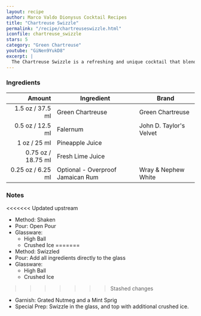 ```yaml
---
layout: recipe
author: Marco Valdo Dionysus Cocktail Recipes
title: "Chartreuse Swizzle"
permalink: "/recipe/chartreuseswizzle.html"
iconfile: chartreuse_swizzle
stars: 5
category: "Green Chartreuse"
youtube: "GiNen9YukD8"
excerpt: |
  The Chartreuse Swizzle is a refreshing and unique cocktail that blends the herbal sweetness of Chartreuse with the tropical flavors of pineapple and lime.
---
```


### Ingredients

|  Amount | Ingredient                        | Brand                   |
| ------: | --------------------------------- | ----------------------- |
|  1.5 oz / 37.5 ml | Green Chartreuse                  | Green Chartreuse        |
|  0.5 oz / 12.5 ml | Falernum                          | John D. Taylor's Velvet |
|    1 oz / 25 ml | Pineapple Juice                   |
| 0.75 oz / 18.75 ml | Fresh Lime Juice                  |
| 0.25 oz / 6.25 ml | Optional - Overproof Jamaican Rum | Wray & Nephew White     |

### Notes

<<<<<<< Updated upstream
- Method: Shaken
- Pour: Open Pour
- Glassware:
  - High Ball
  - Crushed Ice
=======
- Method: Swizzled
- Pour: Add all ingredients directly to the glass
- Glassware: 
    - High Ball
    - Crushed Ice
>>>>>>> Stashed changes
- Garnish: Grated Nutmeg and a Mint Sprig
- Special Prep: Swizzle in the glass, and top with additional crushed ice.
